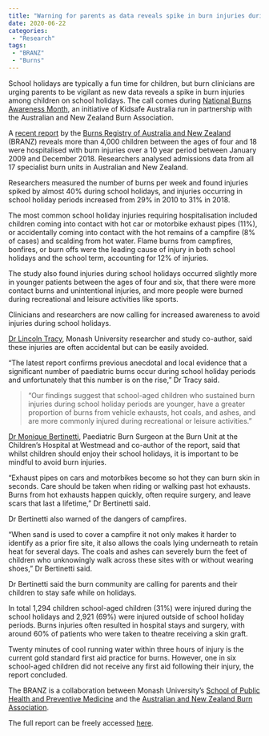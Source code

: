 ```yaml
---
title: "Warning for parents as data reveals spike in burn injuries during school holidays"
date: 2020-06-22
categories:
 - "Research"
tags:
 - "BRANZ"
 - "Burns" 
---
```


<!--more-->

School holidays are typically a fun time for children, but burn clinicians are urging parents to be vigilant as new data reveals a spike in burn injuries among children on school holidays. 
The call comes during [National Burns Awareness Month](https://kidsafe.com.au/national-burns-awareness-month/), an initiative of Kidsafe Australia run in partnership with the Australian and New Zealand Burn Association.

A [recent report](https://www.monash.edu/__data/assets/pdf_file/0019/2234602/SchoolHolidayBurns_FINAL.pdf) by the [Burns Registry of Australia and New Zealand](https://www.monash.edu/medicine/sphpm/branz) (BRANZ) reveals more than 4,000 children between the ages of four and 18 were hospitalised with burn injuries over a 10 year period between January 2009 and December 2018. Researchers analysed admissions data from all 17 specialist burn units in Australian and New Zealand.

Researchers measured the number of burns per week and found injuries spiked by almost 40% during school holidays, and injuries occurring in school holiday periods increased from 29% in 2010 to 31% in 2018.

The most common school holiday injuries requiring hospitalisation included children coming into contact with hot car or motorbike exhaust pipes (11%), or accidentally coming into contact with the hot remains of a campfire (8% of cases) and scalding from hot water.  Flame burns from campfires, bonfires, or burn offs were the leading cause of injury in both school holidays and the school term, accounting for 12% of injuries. 

The study also found injuries during school holidays occurred slightly more in younger patients between the ages of four and six, that there were more contact burns and unintentional injuries, and more people were burned during recreational and leisure activities like sports.

Clinicians and researchers are now calling for increased awareness to avoid injuries during school holidays.

[Dr Lincoln Tracy](https://research.monash.edu/en/persons/lincoln-tracy), Monash University researcher and study co-author, said these injuries are often accidental but can be easily avoided. 

“The latest report confirms previous anecdotal and local evidence that a significant number of paediatric burns occur during school holiday periods and unfortunately that this number is on the rise,” Dr Tracy said.

>“Our findings suggest that school-aged children who sustained burn injuries during school holiday periods are younger, have a greater proportion of burns from vehicle exhausts, hot coals, and ashes, and are more commonly injured during recreational or leisure activities.”

[Dr Monique Bertinetti](https://www.asdh.com.au/our-specialists/dr-monique-bertinetti), Paediatric Burn Surgeon at the Burn Unit at the Children’s Hospital at Westmead and co-author of the report, said that whilst children should enjoy their school holidays, it is important to be mindful to avoid burn injuries.

“Exhaust pipes on cars and motorbikes become so hot they can burn skin in seconds. Care should be taken when riding or walking past hot exhausts. Burns from hot exhausts happen quickly, often require surgery, and leave scars that last a lifetime,” Dr Bertinetti said. 

Dr Bertinetti also warned of the dangers of campfires. 

“When sand is used to cover a campfire it not only makes it harder to identify as a prior fire site, it also allows the coals lying underneath to retain heat for several days. The coals and ashes can severely burn the feet of children who unknowingly walk across these sites with or without wearing shoes,” Dr Bertinetti said.

Dr Bertinetti said the burn community are calling for parents and their children to stay safe while on holidays.

In total 1,294 children school-aged children (31%) were injured during the school holidays and 2,921 (69%) were injured outside of school holiday periods. Burns injuries often resulted in hospital stays and surgery, with around 60% of patients who were taken to theatre receiving a skin graft.

Twenty minutes of cool running water within three hours of injury is the current gold standard first aid practice for burns. However, one in six school-aged children did not receive any first aid following their injury, the report concluded. 

The BRANZ is a collaboration between Monash University’s [School of Public Health and Preventive Medicine](https://www.monash.edu/medicine/sphpm/branz) and the [Australian and New Zealand Burn Association](https://anzba.org.au/).

The full report can be freely accessed [here](https://www.monash.edu/__data/assets/pdf_file/0019/2234602/SchoolHolidayBurns_FINAL.pdf). 